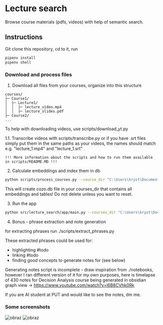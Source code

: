 # Lecture search

Browse course materials (pdfs, videos) with help of semantic search.

## Instructions

Git clone this repository, cd to it, run

```sh
pipenv install
pipenv shell
```

### Download and process files

1. Download all files from your courses, organize into this structure
```
courses/
├─ Course1/
│  ├─ Lecture1/
│  │  ├─ lecture_video.mp4
│  │  ├─ lecture_slides.pdf
├─ Course2/
...
```
To help with downloading videos, use scripts/download_yt.py

1.1. Transcribe videos with scripts/transcribe.py or if you have .srt files simply put them in the same paths as your videos, the names should match e.g. "lecture_1.mp4" and "lecture_1.srt"

    !!! More information about the scripts and how to run them available in scripts/README.MD !!! 

2. Calculate embeddings and index them in db

```sh
python scripts/process_courses.py --course_dir "C:\Users\kryst\Documents\Artificial Intelligence\Artificial Intelligence - sem6\courses"
```

This will create cozo.db file in your courses_dir that contains all embeddings and tables! Do not delete unless you want to reset.

3. Run the app

```sh
python src/lecture_search/app/main.py --courses_dir "C:\Users\kryst\Documents\Artificial Intelligence\Artificial Intelligence - sem6\courses"
```

4. Bonus - phrase extraction and note generation

for extracting phrases run ./scripts/extract_phrases.py

These extracted phrases could be used for:
- highlighting #todo
- linking #todo
- finding good concepts to generate notes for (see below)

Generating notes script is incomplete - draw inspiration from ./notebooks, however I ran different version of it for my own purposes, here is timelapse of 430 notes for Decision Analysis course being generated in obsidian graph view -> https://www.youtube.com/watch?v=i6B8CVhk0Rk

If you are AI student at PUT and would like to see the notes, dm me.

### Some screenshots

![obraz](https://github.com/krystianMoras/lecture_search/assets/72855171/ea7f4e93-e44d-4ca1-b3cb-4b4004e0b3fd)
![obraz](https://github.com/krystianMoras/lecture_search/assets/72855171/910ac2df-9004-4692-8447-407aaac7f5db)

